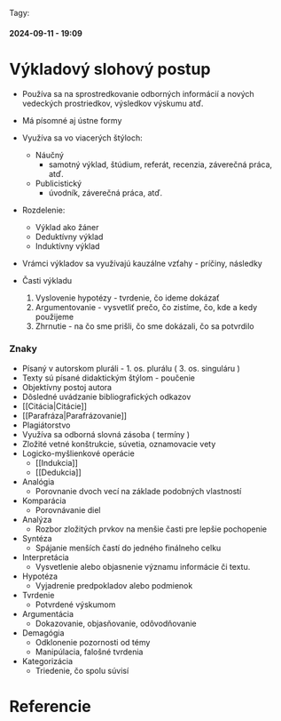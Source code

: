  Tagy: 
#### 2024-09-11 - 19:09

# Výkladový slohový postup

- Používa sa na sprostredkovanie odborných informácií a nových vedeckých prostriedkov, výsledkov výskumu atď.
- Má písomné aj ústne formy
- Využíva sa vo viacerých štýloch:
	- Náučný
		- samotný výklad, štúdium, referát, recenzia, záverečná práca, atď.
	- Publicistický
		- úvodník, záverečná práca, atď.

- Rozdelenie:
	- Výklad ako žáner
	- Deduktívny výklad
	- Induktívny výklad

- Vrámci výkladov sa využívajú kauzálne vzťahy - príčiny, následky
- Časti výkladu
	1. Vyslovenie hypotézy - tvrdenie, čo ideme dokázať
	2. Argumentovanie - vysvetliť prečo, čo zistíme, čo, kde a kedy použijeme
	3. Zhrnutie - na čo sme prišli, čo sme dokázali, čo sa potvrdilo

### Znaky
- Písaný v autorskom pluráli - 1. os. plurálu ( 3. os. singuláru )
- Texty sú písané didaktickým štýlom - poučenie
- Objektívny postoj autora
- Dôsledné uvádzanie bibliografických odkazov
- [[Citácia|Citácie]]
- [[Parafráza|Parafrázovanie]]
- Plagiátorstvo
- Využíva sa odborná slovná zásoba ( termíny )
- Zložité vetné konštrukcie, súvetia, oznamovacie vety
- Logicko-myšlienkové operácie
	- [[Indukcia]]
	- [[Dedukcia]]
- Analógia
	- Porovnanie dvoch vecí na základe podobných vlastností
- Komparácia
	- Porovnávanie diel
- Analýza
	- Rozbor zložitých prvkov na menšie časti pre lepšie pochopenie
- Syntéza
	- Spájanie menších častí do jedného finálneho celku
- Interpretácia 	
	- Vysvetlenie alebo objasnenie významu informácie či textu.
- Hypotéza
	- Vyjadrenie predpokladov alebo podmienok
- Tvrdenie
	- Potvrdené výskumom
- Argumentácia
	- Dokazovanie, objasňovanie, odôvodňovanie
- Demagógia
	- Odklonenie pozornosti od témy
	- Manipúlacia, falošné tvrdenia
- Kategorizácia
	- Triedenie, čo spolu súvisí
	











# Referencie